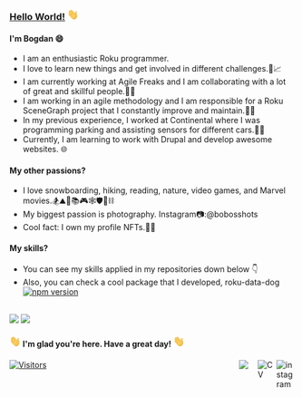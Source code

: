 ### [Hello World!](https://www.youtube.com/watch?v=u7JMhVI7taQ&ab_channel=AlanWalker) <img src="https://github.com/bogdanterzea/bogdanterzea/blob/master/wave.gif" width="20" height="20">

#### I'm Bogdan 😄
- I am an enthusiastic Roku programmer.
- I love to learn new things and get involved in different challenges.🔭📈
- I am currently working at Agile Freaks and I am collaborating with a lot of great and skillful people.🧙‍♂️
- I am working in an agile methodology and I am responsible for a Roku SceneGraph project that I constantly improve and maintain.👨‍💻
- In my previous experience, I worked at Continental where I was programming parking and assisting sensors for different cars.🚗🚚
- Currently, I am learning to work with Drupal and develop awesome websites. 🌐

#### My other passions?
- I love snowboarding, hiking, reading, nature, video games, and Marvel movies.🏂⛰️👣📚🎮🕸️🛡️🔨⛓️
- My biggest passion is photography. Instagram📷:@bobosshots
- Cool fact: I own my profile NFTs.🐶👻

#### My skills?
- You can see my skills applied in my repositories down below 👇
- Also, you can check a cool package that I developed, roku-data-dog [![npm version](https://img.shields.io/npm/v/roku-data-dog.svg?logo=npm)](https://www.npmjs.com/package/roku-data-dog)
</br>

<img src="https://github-readme-stats.vercel.app/api?username=bogdanterzea&show_icons=true&count_private=true&theme=dark&hide=stars&icon_color=FA8B00&title_color=FA8B00"/>
<img src="https://github-readme-streak-stats.herokuapp.com?user=bogdanterzea&theme=dark&date_format=j%20M%5B%20Y%5D&sideLabels=FA8B00&sideNums=FA8B00&title_color=FA8B00"/>

#### <img src="https://github.com/bogdanterzea/bogdanterzea/blob/master/wave.gif" width="20" height="20"> I'm glad you're here. Have a great day! <img src="https://github.com/bogdanterzea/bogdanterzea/blob/master/wave.gif" width="20" height="20">

####
<a href="https://www.instagram.com/bobosshots/"><img src="https://img.icons8.com/color/32/000000/instagram.png" alt="instagram" align="right" width="33"/></a>
<a href="https://bogdanterzea.github.io/my-digital-cv/"><img src="https://img.icons8.com/color/32/000000/parse-from-clipboard.png" alt="CV" align="right" width="33">
<a href="https://www.linkedin.com/in/bogdan-terzea/" target="_blank"><img src="https://img.icons8.com/color/32/000000/linkedin.png" align="right" width="33"></a>
<a href="http://www.github.com/bogdanterzea"> ![Visitors](https://api.visitorbadge.io/api/visitors?path=bogdanterzea&countColor=%23263759&style=plastic&labelStyle=lower) </a>
